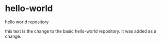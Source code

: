 # hello-world
hello world repository

this text is the change to the basic hello-world repository. it was added as a change.
